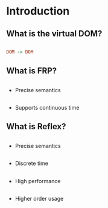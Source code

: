 
# Introduction

## What is the virtual DOM?

<!--
Several frameworks have popped up which use the virtual DOM for creating web applications

##

Working on the DOM directly is slow, so the virtual DOM uses an alternate data structure and has efficient diff and patch methods to translate changes in the virtual DOM to changes in the actual DOM

##

There is something nice and functional about being able to work with something that feels like it has the type
-->

##

```haskell
DOM -> DOM
```

<!--
##

The assumption made by a lot of FP approaches to the virtual DOM is that the DOM is stateless 

##

Lots of things in the DOM have state

##

The classic example is a text input

##

If you're treating the DOM as stateless, you're going to be continually eating pain when dealing with stateful things

##

It will most likely get worse when you deal with collections

##

Reactjs has the stateless "elements" and locally-stateful "components"

##

This can help avoid some pain

##

Either way, you still have to deal with a mutating tree which potentially has mutating state at every node and every leaf

##

(With reactjs and components the types are different / a bit more abstract)

##

Historically, that has led to bad times
-->

## What is FRP?

<!--
FRP is a way of creating and using first-class values which manage changes to values over time, in a functional programming setting.

##

Proper FRP has

- precise semantics
- support for continuous time
-->

##

- Precise semantics

##

- Supports continuous time

## What is Reflex?

<!--
Reflex is a Functional Reactive Programming (FRP) library wrttien for Haskell which was developed to do front-end development.

##

There is a big focus on performance in `reflex`.

##

`reflex` has precise semantics but does not support working with continuous time

##

The focus is instead on the observable moments of time

##

These come from mouse clicks and key presses and clock ticks

##

We have a library that does 

> - high performance management of state
> - where the pieces of state are first class values
> - and supports all kinds of higher-order usage and abstaction
-->

##

- Precise semantics

##

- Discrete time

##

- High performance

##

- Higher order usage
